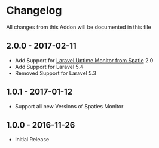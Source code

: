 # Changelog

All changes from this Addon will be documented in this file
## 2.0.0 - 2017-02-11
- Add Support for [Laravel Uptime Monitor from Spatie](https://github.com/spatie/laravel-uptime-monitor) 2.0
- Add Support for Laravel 5.4
- Removed Support for Laravel 5.3

## 1.0.1 - 2017-01-12
- Support all new Versions of Spaties Monitor
## 1.0.0 - 2016-11-26
 - Initial Release